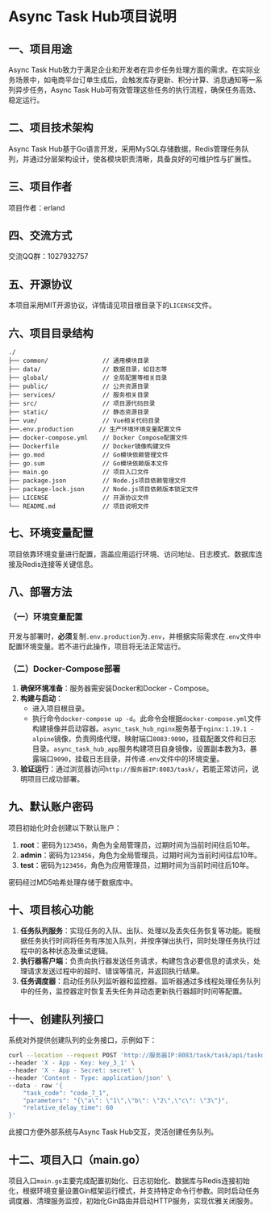 # Async Task Hub项目说明

## 一、项目用途
Async Task Hub致力于满足企业和开发者在异步任务处理方面的需求。在实际业务场景中，如电商平台订单生成后，会触发库存更新、积分计算、消息通知等一系列异步任务，Async Task Hub可有效管理这些任务的执行流程，确保任务高效、稳定运行。

## 二、项目技术架构
Async Task Hub基于Go语言开发，采用MySQL存储数据，Redis管理任务队列，并通过分层架构设计，使各模块职责清晰，具备良好的可维护性与扩展性。

## 三、项目作者
项目作者：erland

## 四、交流方式
交流QQ群：1027932757

## 五、开源协议
本项目采用MIT开源协议，详情请见项目根目录下的`LICENSE`文件。

## 六、项目目录结构
```
./
├── common/               // 通用模块目录
├── data/                 // 数据目录，如日志等
├── global/               // 全局配置等相关目录
├── public/               // 公共资源目录
├── services/             // 服务相关目录
├── src/                  // 项目源代码目录
├── static/               // 静态资源目录
├── vue/                  // Vue相关代码目录
├──.env.production       // 生产环境环境变量配置文件
├── docker-compose.yml    // Docker Compose配置文件
├── Dockerfile            // Docker镜像构建文件
├── go.mod                // Go模块依赖管理文件
├── go.sum                // Go模块依赖版本文件
├── main.go               // 项目入口文件
├── package.json          // Node.js项目依赖管理文件
├── package-lock.json     // Node.js项目依赖版本锁定文件
├── LICENSE               // 开源协议文件
└── README.md             // 项目说明文件
```

## 七、环境变量配置
项目依靠环境变量进行配置，涵盖应用运行环境、访问地址、日志模式、数据库连接及Redis连接等关键信息。

## 八、部署方法
### （一）环境变量配置
开发与部署时，**必须**复制`.env.production`为`.env`，并根据实际需求在`.env`文件中配置环境变量。若不进行此操作，项目将无法正常运行。

### （二）Docker-Compose部署
1. **确保环境准备**：服务器需安装Docker和Docker - Compose。
2. **构建与启动**：
   - 进入项目根目录。
   - 执行命令`docker-compose up -d`。此命令会根据`docker-compose.yml`文件构建镜像并启动容器。`async_task_hub_nginx`服务基于`nginx:1.19.1 - alpine`镜像，负责网络代理，映射端口`8083:9090`，挂载配置文件和日志目录。`async_task_hub_app`服务构建项目自身镜像，设置副本数为3，暴露端口`9090`，挂载日志目录，并传递`.env`文件中的环境变量。
3. **验证运行**：通过浏览器访问`http://服务器IP:8083/task/`，若能正常访问，说明项目已成功部署。

## 九、默认账户密码
项目初始化时会创建以下默认账户：
1. **root**：密码为`123456`，角色为全局管理员，过期时间为当前时间往后10年。
2. **admin**：密码为`123456`，角色为全局管理员，过期时间为当前时间往后10年。
3. **test**：密码为`123456`，角色为应用管理员，过期时间为当前时间往后10年。

密码经过MD5哈希处理存储于数据库中。

## 十、项目核心功能
1. **任务队列服务**：实现任务的入队、出队、处理以及丢失任务恢复等功能。能根据任务执行时间将任务有序加入队列，并按序弹出执行，同时处理任务执行过程中的各种状态及重试逻辑。
2. **执行器客户端**：负责向执行器发送任务请求，构建包含必要信息的请求头，处理请求发送过程中的超时、错误等情况，并返回执行结果。
3. **任务调度器**：启动任务队列监听器和监控器。监听器通过多线程处理任务队列中的任务，监控器定时恢复丢失任务并动态更新执行器超时时间等配置。

## 十一、创建队列接口
系统对外提供创建队列的业务接口，示例如下：
```bash
curl --location --request POST 'http://服务器IP:8083/task/task/api/taskqueue/create' \
--header 'X - App - Key: key_3_1' \
--header 'X - App - Secret: secret' \
--header 'Content - Type: application/json' \
--data - raw '{
    "task_code": "code_7_1",
    "parameters": "{\"a\": \"1\",\"b\": \"2\",\"c\": \"3\"}",
    "relative_delay_time": 60
}'
```
此接口方便外部系统与Async Task Hub交互，灵活创建任务队列。

## 十二、项目入口（main.go）
项目入口`main.go`主要完成配置初始化、日志初始化、数据库与Redis连接初始化，根据环境变量设置Gin框架运行模式，并支持特定命令行参数。同时启动任务调度器、清理服务监控，初始化Gin路由并启动HTTP服务，实现优雅关闭服务。 